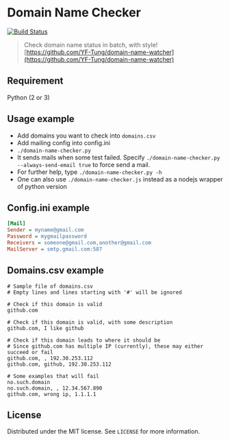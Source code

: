 # Domain Name Checker
[![Build Status](https://travis-ci.org/YF-Tung/domain-name-watcher.svg?branch=master)](https://travis-ci.org/YF-Tung/domain-name-watcher)
> Check domain name status in batch, with style!
[https://github.com/YF-Tung/domain-name-watcher](https://github.com/YF-Tung/domain-name-watcher)

## Requirement

Python (2 or 3)

## Usage example

* Add domains you want to check into `domains.csv`
* Add mailing config into config.ini
* `./domain-name-checker.py`
* It sends mails when some test failed. Specify `./domain-name-checker.py --always-send-email true` to force send a mail.
* For further help, type `./domain-name-checker.py -h`
* One can also use `./domain-name-checker.js` instead as a nodejs wrapper of python version

## Config.ini example
```ini
[Mail]
Sender = myname@gmail.com
Password = mygmailpassword
Receivers = someone@gmail.com,another@gmail.com
MailServer = smtp.gmail.com:587
```

## Domains.csv example
```csv
# Sample file of domains.csv
# Empty lines and lines starting with '#' will be ignored

# Check if this domain is valid
github.com

# Check if this domain is valid, with some description
github.com, I like github

# Check if this domain leads to where it should be
# Since github.com has multiple IP (currently), these may either succeed or fail
github.com, , 192.30.253.112
github.com, github, 192.30.253.112

# Some examples that will fail
no.such.domain
no.such.domain, , 12.34.567.890
github.com, wrong ip, 1.1.1.1
```

## License

Distributed under the MIT license. See ``LICENSE`` for more information.


